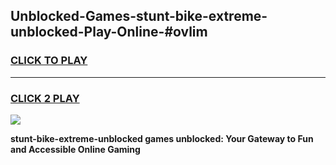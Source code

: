 
## Unblocked-Games-stunt-bike-extreme-unblocked-Play-Online-#ovlim
<h3>
<a href="https://premium.freeplayer.one?title=stunt-bike-extreme-unblocked&ref=27F">CLICK TO PLAY</a></h3>
<hr>

<h3>
<a href="https://premium.freeplayer.one?title=stunt-bike-extreme-unblocked&ref=27F">CLICK 2 PLAY</a>
  
</h3>

<a href="https://premium.freeplayer.one?title=stunt-bike-extreme-unblocked&ref=27F"><img src="https://clearcache.store/games.png"></a>


**stunt-bike-extreme-unblocked games unblocked: Your Gateway to Fun and Accessible Online Gaming**
